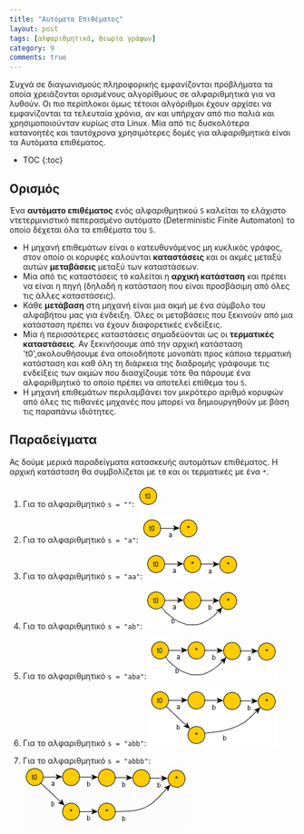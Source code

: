 ```yaml
---
title: "Αυτόματα Επιθέματος"
layout: post
tags: [αλφαριθμητικά, θεωρία γράφων]
category: 9
comments: true
---
```


Συχνά σε διαγωνισμούς πληροφορικής εμφανίζονται προβλήματα τα οποία χρειάζονται ορισμένους αλγορίθμους σε αλφαριθμητικά για να λυθούν. Οι πιο περίπλοκοι όμως τέτοιοι αλγόριθμοι έχουν αρχίσει να εμφανίζονται τα τελευταία χρόνια, αν και υπήρχαν από πιο παλιά και χρησιμοποιούνταν κυρίως στα Linux. Μία από τις δυσκολότερα κατανοητές και ταυτόχρονα χρησιμότερες δομές για αλφαριθμητικά είναι τα Αυτόματα επιθέματος.

* TOC
{:toc}

## Ορισμός

Ένα **αυτόματο επιθέματος** ενός αλφαριθμητικού `S` καλείται το ελάχιστο ντετερμινιστικό πεπερασμένο αυτόματο (Deterministic Finite Automaton) το οποίο δέχεται όλα τα επιθέματα του `S`.

* Η μηχανή επιθεμάτων είναι ο κατευθυνόμενος μη κυκλικός γράφος, στον οποίο οι κορυφές καλούνται **καταστάσεις** και οι ακμές μεταξύ αυτών **μεταβάσεις** μεταξύ των καταστάσεων.
* Μία από τις καταστάσεις `t0` καλείται η **αρχική κατάσταση** και πρέπει να είναι η πηγή (δηλαδή η κατάσταση που είναι προσβάσιμη από όλες τις άλλες καταστάσεις).
* Κάθε **μετάβαση** στη μηχανή είναι μια ακμή με ένα σύμβολο του αλφαβήτου μας για ένδειξη. Όλες οι μεταβάσεις που ξεκινούν από μια κατάσταση πρέπει να έχουν διαφορετικές ενδείξεις.
* Μία ή περισσότερες καταστάσεις σημαδεύονται ως οι **τερματικές καταστάσεις**. Αν ξεκινήσουμε από την αρχική κατάσταση 't0',ακολουθήσουμε ένα οποιοδήποτε μονοπάτι προς κάποια τερματική κατάσταση και καθ όλη τη διάρκεια της διαδρομής γράφουμε τις ενδείξεις των ακμών που διασχίζουμε τότε θα πάρουμε ένα αλφαριθμητικό το οποίο πρέπει να αποτελεί επίθεμα του `S`.
* Η μηχανή επιθεμάτων περιλαμβάνει τον μικρότερο αριθμό κορυφών από όλες τις πιθανές μηχανές που μπορεί να δημιουργηθούν με βάση τις παραπάνω ιδιότητες.

## Παραδείγματα

Ας δούμε μερικά παραδείγματα κατασκευής αυτομάτων επιθέματος. Η αρχική κατάσταση θα συμβολίζεται με `t0` και οι τερματικές με ένα `*`.

1. Για το αλφαριθμητικό `s = ""`: ![suffix_automaton_sample_1](/assets/suffix_automaton_sample_1.gif)

2. Για το αλφαριθμητικό `s = "a"`: ![suffix_automaton_sample_1](/assets/suffix_automaton_sample_2.gif)

3. Για το αλφαριθμητικό `s = "aa"`: ![suffix_automaton_sample_3](/assets/suffix_automaton_sample_3.gif)

4. Για το αλφαριθμητικό `s = "ab"`: ![suffix_automaton_sample_4](/assets/suffix_automaton_sample_4.gif)

5. Για το αλφαριθμητικό `s = "aba"`: ![suffix_automaton_sample_5](/assets/suffix_automaton_sample_5.gif)

6. Για το αλφαριθμητικό `s = "abb"`: ![suffix_automaton_sample_6](/assets/suffix_automaton_sample_6.gif)

7. Για το αλφαριθμητικό `s = "abbb"`: ![suffix_automaton_sample_7](/assets/suffix_automaton_sample_7.gif)

